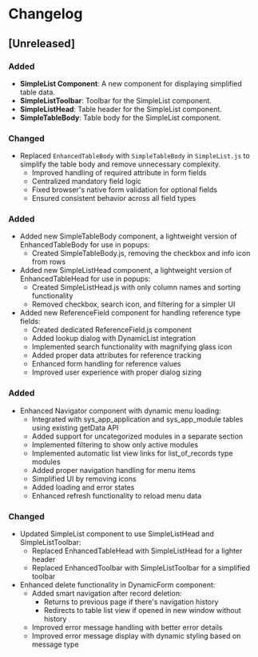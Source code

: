 # Changelog

## [Unreleased]

### Added
- **SimpleList Component**: A new component for displaying simplified table data.
- **SimpleListToolbar**: Toolbar for the SimpleList component.
- **SimpleListHead**: Table header for the SimpleList component.
- **SimpleTableBody**: Table body for the SimpleList component.

### Changed
- Replaced `EnhancedTableBody` with `SimpleTableBody` in `SimpleList.js` to simplify the table body and remove unnecessary complexity.
  - Improved handling of required attribute in form fields
  - Centralized mandatory field logic
  - Fixed browser's native form validation for optional fields
  - Ensured consistent behavior across all field types

### Added
- Added new SimpleTableBody component, a lightweight version of EnhancedTableBody for use in popups:
  - Created SimpleTableBody.js, removing the checkbox and info icon from rows
- Added new SimpleListHead component, a lightweight version of EnhancedTableHead for use in popups:
  - Created SimpleListHead.js with only column names and sorting functionality
  - Removed checkbox, search icon, and filtering for a simpler UI
- Added new ReferenceField component for handling reference type fields:
  - Created dedicated ReferenceField.js component
  - Added lookup dialog with DynamicList integration
  - Implemented search functionality with magnifying glass icon
  - Added proper data attributes for reference tracking
  - Enhanced form handling for reference values
  - Improved user experience with proper dialog sizing

### Added
- Enhanced Navigator component with dynamic menu loading:
  - Integrated with sys_app_application and sys_app_module tables using existing getData API
  - Added support for uncategorized modules in a separate section
  - Implemented filtering to show only active modules
  - Implemented automatic list view links for list_of_records type modules
  - Added proper navigation handling for menu items
  - Simplified UI by removing icons
  - Added loading and error states
  - Enhanced refresh functionality to reload menu data

### Changed
- Updated SimpleList component to use SimpleListHead and SimpleListToolbar:
  - Replaced EnhancedTableHead with SimpleListHead for a lighter header
  - Replaced EnhancedToolbar with SimpleListToolbar for a simplified toolbar
- Enhanced delete functionality in DynamicForm component:
  - Added smart navigation after record deletion:
    - Returns to previous page if there's navigation history
    - Redirects to table list view if opened in new window without history
  - Improved error message handling with better error details
  - Improved error message display with dynamic styling based on message type
